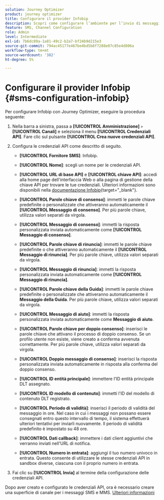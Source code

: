 ```yaml
---
solution: Journey Optimizer
product: journey optimizer
title: Configurare il provider Infobip
description: Scopri come configurare l’ambiente per l’invio di messaggi di testo e MMS con Journey Optimizer con Infobip
feature: SMS, Channel Configuration
role: Admin
level: Intermediate
exl-id: 7b6dc89a-1a81-49c2-b2a7-bf24b9d215e3
source-git-commit: 794ac45177e467be4bd5b8f7288e07c85e4d806a
workflow-type: tm+mt
source-wordcount: '382'
ht-degree: 5%

---
```


# Configurare il provider Infobip {#sms-configuration-infobip}

Per configurare Infobip con Journey Optimizer, eseguire la procedura seguente:

1. Nella barra a sinistra, passa a **[!UICONTROL Amministrazione]** `>` **[!UICONTROL Canali]** e seleziona il menu **[!UICONTROL Credenziali API]**. Fare clic sul pulsante **[!UICONTROL Crea nuove credenziali API]**.

1. Configura le credenziali API come descritto di seguito.

   * **[!UICONTROL Fornitore SMS]**: Infobip.

   * **[!UICONTROL Nome]**: scegli un nome per le credenziali API.

   * **[!UICONTROL URL di base API]** e **[!UICONTROL chiave API]**: accedi alla home page dell&#39;interfaccia Web o alla pagina di gestione della chiave API per trovare le tue credenziali. Ulteriori informazioni sono disponibili nella [documentazione Infobip](https://www.infobip.com/docs/api){target="_blank"}.

   * **[!UICONTROL Parole chiave di consenso]**: immetti le parole chiave predefinite o personalizzate che attiveranno automaticamente il **[!UICONTROL Messaggio di consenso]**. Per più parole chiave, utilizza valori separati da virgola.

   * **[!UICONTROL Messaggio di consenso]**: immetti la risposta personalizzata inviata automaticamente come **[!UICONTROL Messaggio di consenso]**.

   * **[!UICONTROL Parole chiave di rinuncia]**: immetti le parole chiave predefinite o che attiveranno automaticamente il **[!UICONTROL Messaggio di rinuncia]**. Per più parole chiave, utilizza valori separati da virgola.

   * **[!UICONTROL Messaggio di rinuncia]**: immetti la risposta personalizzata inviata automaticamente come **[!UICONTROL Messaggio di rinuncia]**.

   * **[!UICONTROL Parole chiave della Guida]**: immetti le parole chiave predefinite o personalizzate che attiveranno automaticamente il **Messaggio della Guida**. Per più parole chiave, utilizza valori separati da virgola.

   * **[!UICONTROL Messaggio di aiuto]**: immetti la risposta personalizzata inviata automaticamente come **Messaggio di aiuto**.

   * **[!UICONTROL Parole chiave per doppio consenso]**: inserisci le parole chiave che attivano il processo di doppio consenso. Se un profilo utente non esiste, viene creato a conferma avvenuta correttamente. Per più parole chiave, utilizza valori separati da virgola.

   * **[!UICONTROL Doppio messaggio di consenso]**: inserisci la risposta personalizzata inviata automaticamente in risposta alla conferma del doppio consenso.

   * **[!UICONTROL ID entità principale]**: immettere l&#39;ID entità principale DLT assegnato.

   * **[!UICONTROL ID modello di contenuto]**: immetti l&#39;ID del modello di contenuto DLT registrato.

   * **[!UICONTROL Periodo di validità]**: inserisci il periodo di validità del messaggio in ore. Nel caso in cui i messaggi non possano essere consegnati entro questo intervallo di tempo, il sistema effettuerà ulteriori tentativi per inviarli nuovamente. Il periodo di validità predefinito è impostato su 48 ore.

   * **[!UICONTROL Dati callback]**: immettere i dati client aggiuntivi che verranno inviati nell&#39;URL di notifica.

   * **[!UICONTROL Numero in entrata]**: aggiungi il tuo numero univoco in entrata. Questo consente di utilizzare le stesse credenziali API in sandbox diverse, ciascuna con il proprio numero in entrata.

1. Fai clic su **[!UICONTROL Invia]** al termine della configurazione delle credenziali API.

Dopo aver creato e configurato le credenziali API, ora è necessario creare una superficie di canale per i messaggi SMS e MMS. [Ulteriori informazioni](sms-configuration-surface.md)

